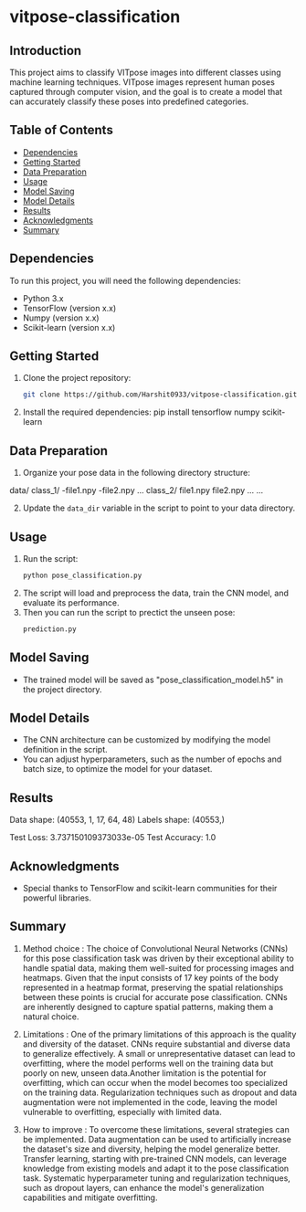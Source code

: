 # vitpose-classification

## Introduction

This project aims to classify VITpose images into different classes using machine learning techniques. VITpose images represent human poses captured through computer vision, and the goal is to create a model that can accurately classify these poses into predefined categories.


## Table of Contents
- [Dependencies](#Depemdencies)
- [Getting Started](#getting-started)
- [Data Preparation](#data-preparation)
- [Usage](#usage)
- [Model Saving](#Model-Saving)
- [Model Details](#model-details)
- [Results](#results)
- [Acknowledgments](#acknowledgments)
- [Summary](#Summary)
  
## Dependencies

To run this project, you will need the following dependencies:

- Python 3.x
- TensorFlow (version x.x)
- Numpy (version x.x)
- Scikit-learn (version x.x)

## Getting Started

1. Clone the project repository:

   ```bash
   git clone https://github.com/Harshit0933/vitpose-classification.git

2. Install the required dependencies:
   pip install tensorflow numpy scikit-learn

## Data Preparation

1. Organize your pose data in the following directory structure:

data/
   class_1/
      -file1.npy
      -file2.npy
      ...
   class_2/
      file1.npy
      file2.npy
      ...
   ...

2. Update the `data_dir` variable in the script to point to your data directory.

## Usage

1. Run the script:
   ```bash
   python pose_classification.py

2. The script will load and preprocess the data, train the CNN model, and evaluate its performance.
3. Then you can run the script to prectict the unseen pose:
    ```bash
   prediction.py

## Model Saving

- The trained model will be saved as "pose_classification_model.h5" in the project directory.

## Model Details

- The CNN architecture can be customized by modifying the model definition in the script.
- You can adjust hyperparameters, such as the number of epochs and batch size, to optimize the model for your dataset.

## Results

Data shape: (40553, 1, 17, 64, 48)
Labels shape: (40553,)

Test Loss: 3.737150109373033e-05
Test Accuracy: 1.0

## Acknowledgments

- Special thanks to TensorFlow and scikit-learn communities for their powerful libraries.

## Summary
1. Method choice :
The choice of Convolutional Neural Networks (CNNs) for this pose classification task was driven by their exceptional ability to handle spatial data, making them  well-suited for processing images and heatmaps. Given that the input consists of 17 key points of the body represented in a heatmap format, preserving the spatial relationships between these points is crucial for accurate pose classification. CNNs are inherently designed to capture spatial patterns, making them a natural choice.

2. Limitations :
One of the primary limitations of this approach is the quality and diversity of the dataset. CNNs require substantial and diverse data to generalize effectively. A small or unrepresentative dataset can lead to overfitting, where the model performs well on the training data but poorly on new, unseen data.Another limitation is the potential for overfitting, which can occur when the model becomes too specialized on the training data. Regularization techniques such as dropout and data augmentation were not implemented in the code, leaving the model vulnerable to overfitting, especially with limited data.

3. How to improve :
To overcome these limitations, several strategies can be implemented. Data augmentation can be used to artificially increase the dataset's size and diversity, helping the model generalize better. Transfer learning, starting with pre-trained CNN models, can leverage knowledge from existing models and adapt it to the pose classification task. Systematic hyperparameter tuning and regularization techniques, such as dropout layers, can enhance the model's generalization capabilities and mitigate overfitting.


